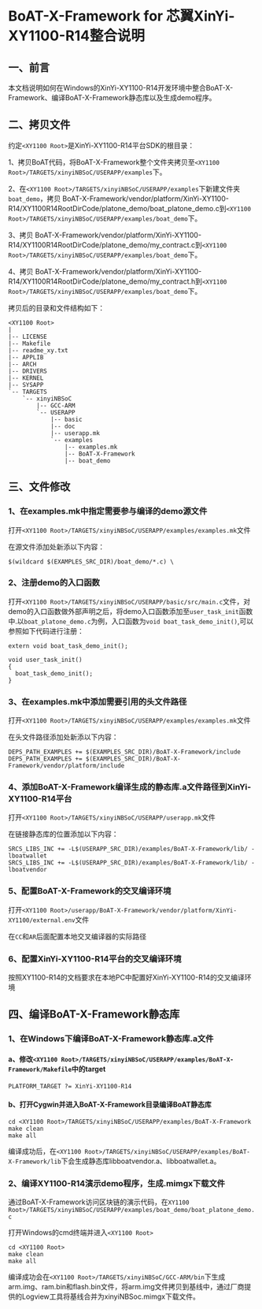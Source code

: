 # BoAT-X-Framework for 芯翼XinYi-XY1100-R14整合说明


## 一、前言

本文档说明如何在Windows的XinYi-XY1100-R14开发环境中整合BoAT-X-Framework、编译BoAT-X-Framework静态库以及生成demo程序。


## 二、拷贝文件

约定`<XY1100 Root>`是XinYi-XY1100-R14平台SDK的根目录：

1、拷贝BoAT代码，将BoAT-X-Framework整个文件夹拷贝至`<XY1100 Root>/TARGETS/xinyiNBSoC/USERAPP/examples`下。

2、在`<XY1100 Root>/TARGETS/xinyiNBSoC/USERAPP/examples`下新建文件夹`boat_demo`，拷贝 BoAT-X-Framework/vendor/platform/XinYi-XY1100-R14/XY1100R14RootDirCode/platone_demo/boat_platone_demo.c到`<XY1100 Root>/TARGETS/xinyiNBSoC/USERAPP/examples/boat_demo`下。

3、拷贝 BoAT-X-Framework/vendor/platform/XinYi-XY1100-R14/XY1100R14RootDirCode/platone_demo/my_contract.c到`<XY1100 Root>/TARGETS/xinyiNBSoC/USERAPP/examples/boat_demo`下。

4、拷贝 BoAT-X-Framework/vendor/platform/XinYi-XY1100-R14/XY1100R14RootDirCode/platone_demo/my_contract.h到`<XY1100 Root>/TARGETS/xinyiNBSoC/USERAPP/examples/boat_demo`下。


拷贝后的目录和文件结构如下：
```
<XY1100 Root>
|
|-- LICENSE
|-- Makefile
|-- readme_xy.txt
|-- APPLIB
|-- ARCH
|-- DRIVERS
|-- KERNEL
|-- SYSAPP
`-- TARGETS 
    `-- xinyiNBSoC
        |-- GCC-ARM    
        `-- USERAPP
            |-- basic
            |-- doc
            |-- userapp.mk
            `-- examples
                |-- examples.mk
                |-- BoAT-X-Framework
                |-- boat_demo   
```


## 三、文件修改

### 1、在examples.mk中指定需要参与编译的demo源文件

打开`<XY1100 Root>/TARGETS/xinyiNBSoC/USERAPP/examples/examples.mk`文件
  
在源文件添加处新添以下内容：
```
$(wildcard $(EXAMPLES_SRC_DIR)/boat_demo/*.c) \
```

### 2、注册demo的入口函数

打开`<XY1100 Root>/TARGETS/xinyiNBSoC/USERAPP/basic/src/main.c`文件，对demo的入口函数做外部声明之后，将demo入口函数添加至`user_task_init`函数中.以`boat_platone_demo.c`为例，入口函数为`void boat_task_demo_init()`,可以参照如下代码进行注册：
```
extern void boat_task_demo_init();

void user_task_init()
{
  boat_task_demo_init();
}

```

### 3、在examples.mk中添加需要引用的头文件路径

打开`<XY1100 Root>/TARGETS/xinyiNBSoC/USERAPP/examples/examples.mk`文件

在头文件路径添加处新添以下内容：
```
DEPS_PATH_EXAMPLES += $(EXAMPLES_SRC_DIR)/BoAT-X-Framework/include
DEPS_PATH_EXAMPLES += $(EXAMPLES_SRC_DIR)/BoAT-X-Framework/vendor/platform/include
```

### 4、添加BoAT-X-Framework编译生成的静态库.a文件路径到XinYi-XY1100-R14平台

打开`<XY1100 Root>/TARGETS/xinyiNBSoC/USERAPP/userapp.mk`文件
  
在链接静态库的位置添加以下内容：
```
SRCS_LIBS_INC += -L$(USERAPP_SRC_DIR)/examples/BoAT-X-Framework/lib/ -lboatwallet
SRCS_LIBS_INC += -L$(USERAPP_SRC_DIR)/examples/BoAT-X-Framework/lib/ -lboatvendor
```

### 5、配置BoAT-X-Framework的交叉编译环境

打开`<XY1100 Root>/userapp/BoAT-X-Framework/vendor/platform/XinYi-XY1100/external.env`文件
  
在`CC`和`AR`后面配置本地交叉编译器的实际路径
  
### 6、配置XinYi-XY1100-R14平台的交叉编译环境
  
按照XY1100-R14的文档要求在本地PC中配置好XinYi-XY1100-R14的交叉编译环境


## 四、编译BoAT-X-Framework静态库

### 1、在Windows下编译BoAT-X-Framework静态库.a文件
   
   #### a、修改`<XY1100 Root>/TARGETS/xinyiNBSoC/USERAPP/examples/BoAT-X-Framework/Makefile`中的target
   ```
   PLATFORM_TARGET ?= XinYi-XY1100-R14
   ```
   
   #### b、打开Cygwin并进入BoAT-X-Framework目录编译BoAT静态库
   ```
   cd <XY1100 Root>/TARGETS/xinyiNBSoC/USERAPP/examples/BoAT-X-Framework
   make clean
   make all
   ```
   
   编译成功后，在`<XY1100 Root>/TARGETS/xinyiNBSoC/USERAPP/examples/BoAT-X-Framework/lib`下会生成静态库libboatvendor.a、libboatwallet.a。
   

### 2、编译XY1100-R14演示demo程序，生成.mimgx下载文件

   通过BoAT-X-Framework访问区块链的演示代码，在`XY1100 Root>/TARGETS/xinyiNBSoC/USERAPP/examples/boat_demo/boat_platone_demo.c`
   
   打开Windows的cmd终端并进入`<XY1100 Root>`
   ```
   cd <XY1100 Root>
   make clean
   make all
   ```
   编译成功会在`<XY1100 Root>/TARGETS/xinyiNBSoC/GCC-ARM/bin`下生成arm.img、ram.bin和flash.bin文件，将arm.img文件拷贝到基线中，通过厂商提供的Logview工具将基线合并为xinyiNBSoc.mimgx下载文件。
